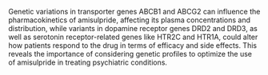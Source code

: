 Genetic variations in transporter genes ABCB1 and ABCG2 can influence the pharmacokinetics of amisulpride, affecting its plasma concentrations and distribution, while variants in dopamine receptor genes DRD2 and DRD3, as well as serotonin receptor-related genes like HTR2C and HTR1A, could alter how patients respond to the drug in terms of efficacy and side effects. This reveals the importance of considering genetic profiles to optimize the use of amisulpride in treating psychiatric conditions.